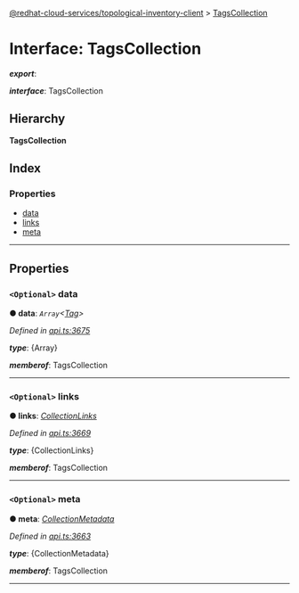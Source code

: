 [@redhat-cloud-services/topological-inventory-client](../README.md) > [TagsCollection](../interfaces/tagscollection.md)

# Interface: TagsCollection

*__export__*: 

*__interface__*: TagsCollection

## Hierarchy

**TagsCollection**

## Index

### Properties

* [data](tagscollection.md#data)
* [links](tagscollection.md#links)
* [meta](tagscollection.md#meta)

---

## Properties

<a id="data"></a>

### `<Optional>` data

**● data**: *`Array`<[Tag](tag.md)>*

*Defined in [api.ts:3675](https://github.com/karelhala/javascript-clients/blob/master/packages/topological-inventory/api.ts#L3675)*

*__type__*: {Array}

*__memberof__*: TagsCollection

___
<a id="links"></a>

### `<Optional>` links

**● links**: *[CollectionLinks](collectionlinks.md)*

*Defined in [api.ts:3669](https://github.com/karelhala/javascript-clients/blob/master/packages/topological-inventory/api.ts#L3669)*

*__type__*: {CollectionLinks}

*__memberof__*: TagsCollection

___
<a id="meta"></a>

### `<Optional>` meta

**● meta**: *[CollectionMetadata](collectionmetadata.md)*

*Defined in [api.ts:3663](https://github.com/karelhala/javascript-clients/blob/master/packages/topological-inventory/api.ts#L3663)*

*__type__*: {CollectionMetadata}

*__memberof__*: TagsCollection

___

